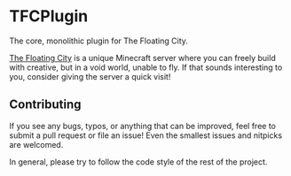 # TFCPlugin
The core, monolithic plugin for The Floating City.

[The Floating City](https://thefloating.city) is a unique Minecraft server where
you can freely build with creative, but in a void world, unable to fly. If that
sounds interesting to you, consider giving the server a quick visit!

## Contributing
If you see any bugs, typos, or anything that can be improved, feel free to
submit a pull request or file an issue! Even the smallest issues and nitpicks
are welcomed.

In general, please try to follow the code style of the rest of the project.
